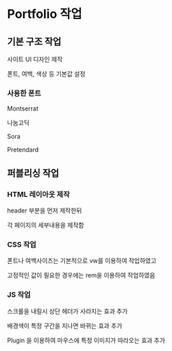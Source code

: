 # Portfolio 작업

## 기본 구조 작업

사이트 UI 디자인 제작

폰트, 여백, 색상 등 기본값 설정

### 사용한 폰트

Montserrat

나눔고딕

Sora

Pretendard

## 퍼블리싱 작업

### HTML 레이아웃 제작

header 부분을 먼저 제작한뒤 

각 페이지의 세부내용을 제작함

### CSS 작업

폰트나 여백사이즈는 기본적으로 vw를 이용하여 작업하였고

고정적인 값이 필요한 경우에는 rem을 이용하여 작업하였음

### JS 작업

스크롤을 내릴시 상단 헤더가 사라지는 효과 추가

배경색이 특정 구간을 지나면 바뀌는 효과 추가

Plugin 을 이용하여 마우스에 특정 이미지가 따라오는 효과 추가

